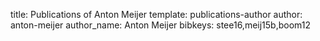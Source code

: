 title: Publications of Anton Meijer
template: publications-author
author: anton-meijer
author_name: Anton Meijer
bibkeys: stee16,meij15b,boom12